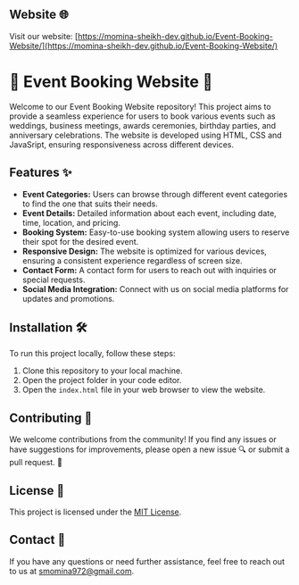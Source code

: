 ## Website 🌐

Visit our website: [https://momina-sheikh-dev.github.io/Event-Booking-Website/](https://momina-sheikh-dev.github.io/Event-Booking-Website/)

# 🎉 Event Booking Website 📅

Welcome to our Event Booking Website repository! This project aims to provide a seamless experience for users to book various events such as weddings, business meetings, awards ceremonies, birthday parties, and anniversary celebrations. The website is developed using HTML, CSS and JavaSript, ensuring responsiveness across different devices.

## Features ✨

- **Event Categories:** Users can browse through different event categories to find the one that suits their needs.
- **Event Details:** Detailed information about each event, including date, time, location, and pricing.
- **Booking System:** Easy-to-use booking system allowing users to reserve their spot for the desired event.
- **Responsive Design:** The website is optimized for various devices, ensuring a consistent experience regardless of screen size.
- **Contact Form:** A contact form for users to reach out with inquiries or special requests.
- **Social Media Integration:** Connect with us on social media platforms for updates and promotions.


## Installation 🛠️

To run this project locally, follow these steps:

1. Clone this repository to your local machine.
2. Open the project folder in your code editor.
3. Open the `index.html` file in your web browser to view the website.

## Contributing 🤝

We welcome contributions from the community! If you find any issues or have suggestions for improvements, please open a new issue 🔍 or submit a pull request. 🔄

## License 📝

This project is licensed under the [MIT License](LICENSE).

## Contact 📧

If you have any questions or need further assistance, feel free to reach out to us at [smomina972@gmail.com](mailto:smomina972@gmail.com).


